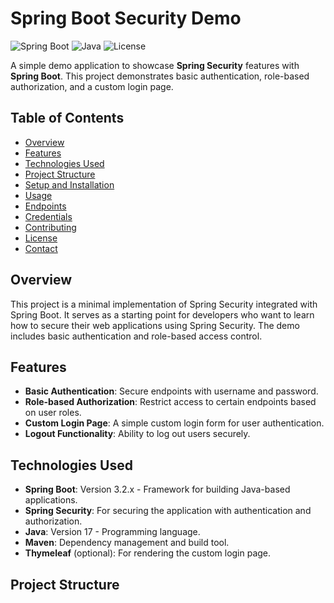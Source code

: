 # Spring Boot Security Demo

![Spring Boot](https://img.shields.io/badge/Spring%20Boot-3.2.x-brightgreen)
![Java](https://img.shields.io/badge/Java-17-blue)
![License](https://img.shields.io/badge/License-MIT-yellow)

A simple demo application to showcase **Spring Security** features with **Spring Boot**. This project demonstrates basic authentication, role-based authorization, and a custom login page.

## Table of Contents
- [Overview](#overview)
- [Features](#features)
- [Technologies Used](#technologies-used)
- [Project Structure](#project-structure)
- [Setup and Installation](#setup-and-installation)
- [Usage](#usage)
- [Endpoints](#endpoints)
- [Credentials](#credentials)
- [Contributing](#contributing)
- [License](#license)
- [Contact](#contact)

## Overview
This project is a minimal implementation of Spring Security integrated with Spring Boot. It serves as a starting point for developers who want to learn how to secure their web applications using Spring Security. The demo includes basic authentication and role-based access control.

## Features
- **Basic Authentication**: Secure endpoints with username and password.
- **Role-based Authorization**: Restrict access to certain endpoints based on user roles.
- **Custom Login Page**: A simple custom login form for user authentication.
- **Logout Functionality**: Ability to log out users securely.

## Technologies Used
- **Spring Boot**: Version 3.2.x - Framework for building Java-based applications.
- **Spring Security**: For securing the application with authentication and authorization.
- **Java**: Version 17 - Programming language.
- **Maven**: Dependency management and build tool.
- **Thymeleaf** (optional): For rendering the custom login page.

## Project Structure
